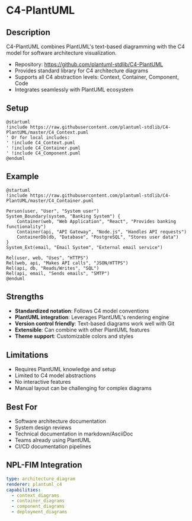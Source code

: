 # C4-PlantUML

## Description
C4-PlantUML combines PlantUML's text-based diagramming with the C4 model for software architecture visualization.
- Repository: https://github.com/plantuml-stdlib/C4-PlantUML
- Provides standard library for C4 architecture diagrams
- Supports all C4 abstraction levels: Context, Container, Component, Code
- Integrates seamlessly with PlantUML ecosystem

## Setup
```plantuml
@startuml
!include https://raw.githubusercontent.com/plantuml-stdlib/C4-PlantUML/master/C4_Context.puml
' Or for local includes:
' !include C4_Context.puml
' !include C4_Container.puml
' !include C4_Component.puml
@enduml
```

## Example
```plantuml
@startuml
!include https://raw.githubusercontent.com/plantuml-stdlib/C4-PlantUML/master/C4_Container.puml

Person(user, "User", "System user")
System_Boundary(system, "Banking System") {
    Container(web, "Web Application", "React", "Provides banking functionality")
    Container(api, "API Gateway", "Node.js", "Handles API requests")
    ContainerDb(db, "Database", "PostgreSQL", "Stores user data")
}
System_Ext(email, "Email System", "External email service")

Rel(user, web, "Uses", "HTTPS")
Rel(web, api, "Makes API calls", "JSON/HTTPS")
Rel(api, db, "Reads/Writes", "SQL")
Rel(api, email, "Sends emails", "SMTP")
@enduml
```

## Strengths
- **Standardized notation**: Follows C4 model conventions
- **PlantUML integration**: Leverages PlantUML's rendering engine
- **Version control friendly**: Text-based diagrams work well with Git
- **Extensible**: Can combine with other PlantUML features
- **Theme support**: Customizable colors and styles

## Limitations
- Requires PlantUML knowledge and setup
- Limited to C4 model abstractions
- No interactive features
- Manual layout can be challenging for complex diagrams

## Best For
- Software architecture documentation
- System design reviews
- Technical documentation in markdown/AsciiDoc
- Teams already using PlantUML
- CI/CD documentation pipelines

## NPL-FIM Integration
```yaml
type: architecture_diagram
renderer: plantuml_c4
capabilities:
  - context_diagrams
  - container_diagrams
  - component_diagrams
  - deployment_diagrams
```